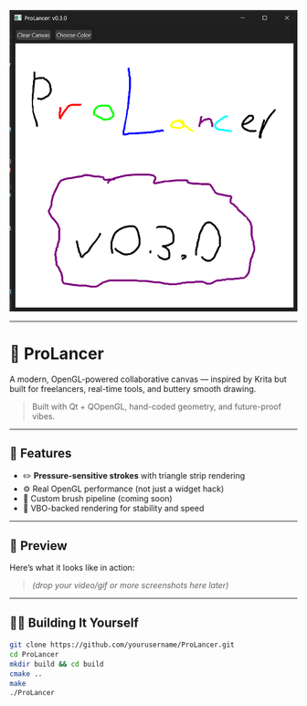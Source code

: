 <!-- Screenshot -->
<p align="center">
  <img src="assets/screenshot.png" alt="App Screenshot" width="700"/>
</p>

---

# 🎨 ProLancer

A modern, OpenGL-powered collaborative canvas — inspired by Krita but built for freelancers, real-time tools, and buttery smooth drawing.

> Built with Qt + QOpenGL, hand-coded geometry, and future-proof vibes.

---

## 🚀 Features

- ✏️ **Pressure-sensitive strokes** with triangle strip rendering
- ⚙️ Real OpenGL performance (not just a widget hack)
- 🎨 Custom brush pipeline (coming soon)
- 🔄 VBO-backed rendering for stability and speed

---

## 📸 Preview

Here’s what it looks like in action:

> *(drop your video/gif or more screenshots here later)*

---

## 🧑‍💻 Building It Yourself

```bash
git clone https://github.com/yourusername/ProLancer.git
cd ProLancer
mkdir build && cd build
cmake ..
make
./ProLancer
